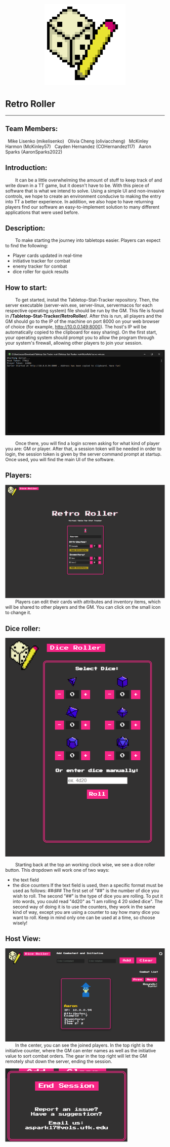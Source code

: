 <p align="center">
    <img src="RetroRoller/web/images/dndLogo.png">
</p>

# Retro Roller
---

## Team Members:
&nbsp; Mike Lisenko (mikelisenko)
&nbsp; Olivia Cheng (oliviaccheng)
&nbsp; McKinley Harmon (McKinley57)
&nbsp; Cayden Hernandez (COHernandez117)
&nbsp; Aaron Sparks (AaronSparks2022)

## Introduction:
&nbsp; &nbsp; &nbsp; &nbsp; It can be a little overwhelming the amount of stuff to keep track of and write down in a TT game, but it doesn't have to be. With this piece of software that is what we intend to solve. Using a simple UI and non-invasive controls, we hope to create an environment conducive to making the entry into TT a better experience. In addition, we also hope to have returning players find our software an easy-to-implement solution to many different applications that were used before.

## Description:
&nbsp; &nbsp; &nbsp; &nbsp; To make starting the journey into tabletops easier. Players can expect to find the following:
- Player cards updated in real-time
- initiative tracker for combat
- enemy tracker for combat
- dice roller for quick results

## How to start:
&nbsp; &nbsp; &nbsp; &nbsp; To get started, install the Tabletop-Stat-Tracker repository. Then, the server executable (server-win.exe, server-linux, servermacos for each respective operating system) file should be run by the GM. This file is found in **/Tabletop-Stat-Tracker/RetroRoller/**. After this is run, all players and the GM should go to the IP of the machine on port 8000 on your web browser of choice (for example, http://10.0.0.149:8000). The host's IP will be automatically copied to the clipboard for easy sharing). On the first start, your operating system should prompt you to allow the program through your system's firewall, allowing other players to join your session. 

![Server](exImg/ServerLauncher.png)

&nbsp; &nbsp; &nbsp; &nbsp; Once there, you will find a login screen asking for what kind of player you are: GM or player. After that, a session token will be needed in order to login, the session token is given by the server command prompt at startup. Once used, you will find the main UI of the software.

## Players:
![Add player](exImg/Add_player.png)
&nbsp; &nbsp; &nbsp; &nbsp; Players can edit their cards with attributes and inventory items, which will be shared to other players and the GM. You can click on the small icon to change it.

## Dice roller:
![Dice Roller](exImg/Dice_roller.png)


&nbsp; &nbsp; &nbsp; &nbsp; Starting back at the top an working clock wise, we see a dice roller button. This dropdown will work one of two ways:
- the text field 
- the dice counters
If the text field is used, then a specific format must be used as follows:
##d##
The first set of "##" is the number of dice you wish to roll. The second "##" is the type of dice you are rolling. To put it into words, you could read "4d20" as "I am rolling 4 20 sided dice". The second way of doing it is to use the counters, they work in the same kind of way, except you are using a counter to say how many dice you want to roll. Keep in mind only one can be used at a time, so choose wisely!

## Host View:
![Host_view](exImg/Host_view.png)
&nbsp; &nbsp; &nbsp; &nbsp; In the center, you can see the joined players. In the top right is the initiative counter, where the GM can enter names as well as the initiative value to sort combat orders. The gear in the top right will let the GM remotely shut down the server, ending the session.


![End_session](exImg/end_session.png)
